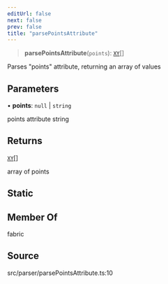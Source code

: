 ```yaml
---
editUrl: false
next: false
prev: false
title: "parsePointsAttribute"
---
```


> **parsePointsAttribute**(`points`): [`XY`](../interfaces/XY.md)[]

Parses "points" attribute, returning an array of values

## Parameters

• **points**: `null` \| `string`

points attribute string

## Returns

[`XY`](../interfaces/XY.md)[]

array of points

## Static

## Member Of

fabric

## Source

src/parser/parsePointsAttribute.ts:10

